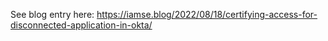 See blog entry here: https://iamse.blog/2022/08/18/certifying-access-for-disconnected-application-in-okta/
